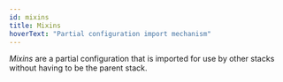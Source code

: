 ```yaml
---
id: mixins
title: Mixins
hoverText: "Partial configuration import mechanism"
---
```

*Mixins* are a partial configuration that is imported for use by other stacks without having to be the parent stack.
